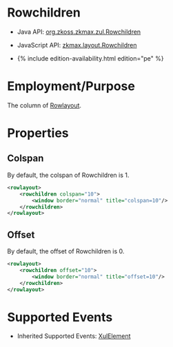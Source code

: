 

# Rowchildren

- Java API: [org.zkoss.zkmax.zul.Rowchildren](https://www.zkoss.org/javadoc/latest/zk/org/zkoss/zkmax/zul/Rowchildren.html)
- JavaScript API:
  [zkmax.layout.Rowchildren](https://www.zkoss.org/javadoc/latest/jsdoc/classes/zkmax.layout.Rowchildren.html)

- {% include edition-availability.html edition="pe" %}

# Employment/Purpose

The column of [ Rowlayout]({{site.baseurl}}/zk_component_ref/rowlayout).

# Properties

## Colspan

By default, the colspan of Rowchildren is 1.

```xml
<rowlayout>
    <rowchildren colspan="10">
        <window border="normal" title="colspan=10"/>
    </rowchildren>
</rowlayout>
```

## Offset

By default, the offset of Rowchildren is 0.

```xml
<rowlayout>
    <rowchildren offset="10">
        <window border="normal" title="offset=10"/>
    </rowchildren>
</rowlayout>
```

# Supported Events

- Inherited Supported Events: [ XulElement]({{site.baseurl}}/zk_component_ref/xulelement#Supported_Events)



